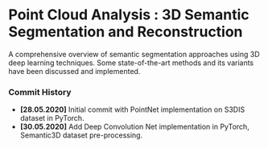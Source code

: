 # Point Cloud Analysis : 3D Semantic Segmentation and Reconstruction

A comprehensive overview of semantic segmentation approaches using 3D deep learning techniques. Some state-of-the-art methods and its variants have been discussed and implemented.

### Commit History
  - **[28.05.2020]** Initial commit with PointNet implementation on S3DIS dataset in PyTorch.
  - **[30.05.2020]** Add Deep Convolution Net implementation in PyTorch, Semantic3D dataset pre-processing. 
